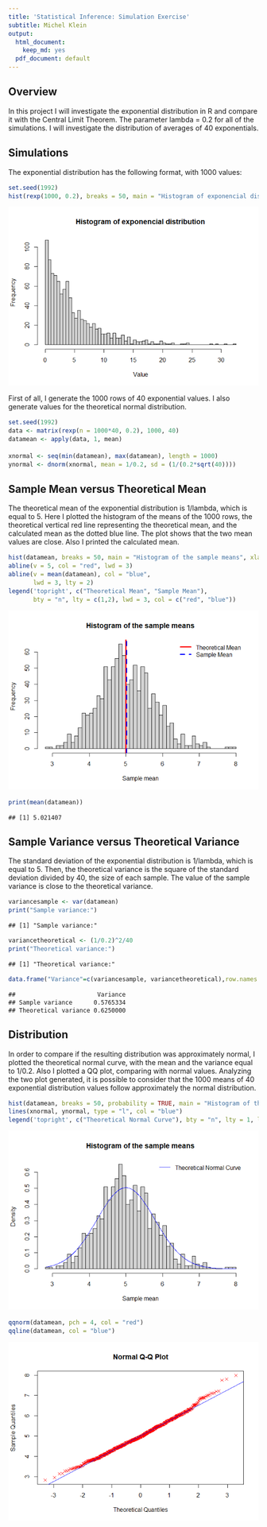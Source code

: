 ```yaml
---
title: 'Statistical Inference: Simulation Exercise'
subtitle: Michel Klein
output:
  html_document:
    keep_md: yes
  pdf_document: default
---
```

## Overview
In this project I will investigate the exponential distribution in R and compare it with the Central Limit Theorem. The parameter lambda = 0.2 for all of the simulations. I will investigate the distribution of averages of 40 exponentials.



## Simulations

The exponential distribution has the following format, with 1000 values:


```r
set.seed(1992)
hist(rexp(1000, 0.2), breaks = 50, main = "Histogram of exponencial distribution", xlab = "Value")
```

![](Simulation_exercise_files/figure-html/unnamed-chunk-1-1.png)<!-- -->

First of all, I generate the 1000 rows of 40 exponential values. I also generate values for the theoretical normal distribution.


```r
set.seed(1992)
data <- matrix(rexp(n = 1000*40, 0.2), 1000, 40)
datamean <- apply(data, 1, mean)

xnormal <- seq(min(datamean), max(datamean), length = 1000)
ynormal <- dnorm(xnormal, mean = 1/0.2, sd = (1/(0.2*sqrt(40))))
```



## Sample Mean versus Theoretical Mean

The theoretical mean of the exponential distribution is 1/lambda, which is equal to 5. Here I plotted the histogram of the means of the 1000 rows, the theoretical vertical red line representing the theoretical mean, and the calculated mean as the dotted blue line. The plot shows that the two mean values are close. Also I printed the calculated mean.


```r
hist(datamean, breaks = 50, main = "Histogram of the sample means", xlab = "Sample mean")
abline(v = 5, col = "red", lwd = 3)
abline(v = mean(datamean), col = "blue", 
       lwd = 3, lty = 2)
legend('topright', c("Theoretical Mean", "Sample Mean"),
       bty = "n", lty = c(1,2), lwd = 3, col = c("red", "blue"))
```

![](Simulation_exercise_files/figure-html/unnamed-chunk-3-1.png)<!-- -->

```r
print(mean(datamean))
```

```
## [1] 5.021407
```


## Sample Variance versus Theoretical Variance

The standard deviation of the exponential distribution is 1/lambda, which is equal to 5. Then, the theoretical variance is the square of the standard deviation divided by 40, the size of each sample. The value of the sample variance is close to the theoretical variance.



```r
variancesample <- var(datamean)
print("Sample variance:")
```

```
## [1] "Sample variance:"
```

```r
variancetheoretical <- (1/0.2)^2/40
print("Theoretical variance:")
```

```
## [1] "Theoretical variance:"
```

```r
data.frame("Variance"=c(variancesample, variancetheoretical),row.names = c("Sample variance","Theoretical variance"))
```

```
##                       Variance
## Sample variance      0.5765334
## Theoretical variance 0.6250000
```

## Distribution

In order to compare if the resulting distribution was approximately normal, I plotted the theoretical normal curve, with the mean and the variance equal to 1/0.2. Also I plotted a QQ plot, comparing with normal values. Analyzing the two plot generated, it is possible to consider that the 1000 means of 40 exponential distribution values follow approximately the normal distribution. 


```r
hist(datamean, breaks = 50, probability = TRUE, main = "Histogram of the sample means", xlab = "Sample mean")
lines(xnormal, ynormal, type = "l", col = "blue")
legend('topright', c("Theoretical Normal Curve"), bty = "n", lty = 1, lwd = 1, col ="blue")
```

![](Simulation_exercise_files/figure-html/unnamed-chunk-5-1.png)<!-- -->

```r
qqnorm(datamean, pch = 4, col = "red")
qqline(datamean, col = "blue")
```

![](Simulation_exercise_files/figure-html/unnamed-chunk-5-2.png)<!-- -->

